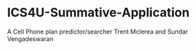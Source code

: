 # ICS4U-Summative-Application
A Cell Phone plan predictor/searcher
Trent Mclerea and Sundar Vengadeswaran

